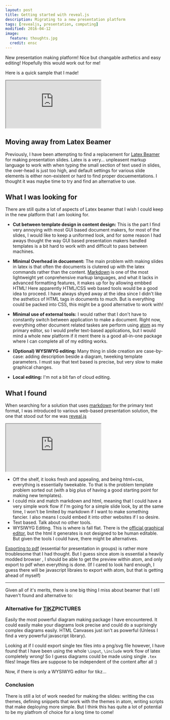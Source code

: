 ```yaml
---
layout: post
title: Getting started with reveal.js
description: Migrating to a new presentation platform
tags: [revealjs, presentation, computing]
modified: 2016-04-12
image:
  feature: thoughts.jpg
  credit: ensc
---
```


New presentation making platform! Nice but changable asthetics and easy editing! Hopefully this would work out for me!

Here is a quick sample that I made!
<iframe src="http://enochnotsocool.github.io/slides/slides/GeneralPhysicsII_midterm/#/"></iframe>

## Moving away from Latex Beamer
Previously, I have been attempting to find a replacement for [Latex Beamer](https://en.wikibooks.org/wiki/LaTeX/Presentations) for making presentation slides. Latex is a very... unpleasent markup language to work with when typing the small section of text used in slides, the over-head is just too high, and default settings for various slide elements is either non-existent or hard to find proper docuementations. I thought it was maybe time to try and find an alternative to use.

## What I was looking for
There are still quite a lot of aspects of Latex beamer that I wish I could keep in the new platform that I am looking for.

   * **Cut between template design in content design:** This is the part I find very annoying with most GUI based document makers, for most of the slides, I would like to keep a uniformed look, and for some reason I had aways thought the way GUI based presentation makers handled templates is a bit hard to work with and difficult to pass between machines.

   * **Minimal Overhead in docuement:** The main problem with making slides in latex is that often the documents is clutered up with the latex commands rather than the content. [Markdown](https://guides.github.com/features/mastering-markdown/) is one of the most lightweight yet conprehensive markup languages, and what it lacks in advanced formatting features, it makes up for by allowing embbed HTML! Here apparently HTML/CSS web based tools would be a good idea to proceed. I have always shyed away at the idea since I didn't like the asthetics of  HTML tags in documents to much. But is everything could be packed into CSS, this might be a good alternative to work with!

   * **Minimal use of external tools:** I would rather that I don't have to constantly switch between application to make a document. Right now, everything other document related taskes are perform using [atom](https://atom.io/) as my primary editor, so I would prefer text-based applications, but I would mind a whole new platform if it ment there is a good all-in-one package where I can complete all of my editing works.

   * **(Optional) WYSIWYG editing:** Many thing in slide creation are case-by-case: adding description beside a diagram, tweeking template parameters. I must say that text based is precise, but very slow to make graphical changes.

   * **Local editing:** I'm not a bit fan of cloud editing.

## What I found
When searching for a solution that uses [markdown](https://github.com/adam-p/markdown-here/wiki/Markdown-Cheatsheet) for the primary text format, I was introduced to various web-based presentation solution, the one that stood out for me was [reveal.js](https://github.com/hakimel/reveal.js/#)

<iframe src="http://lab.hakim.se/reveal-js/#/"></iframe>

  * Off the shelf, it looks fresh and appealing, and being html+css, everything is essentially tweekable. To that is the problem template problem sorted out (with a big plus of having a good starting point for making new templates).
  * I could mix and match markdown and html, meaning that I could have a very simple work flow if I'm going for a simple slide look, by at the same time, I won't be limited by markdown if I want to make something fancier. I also means I could embed it into other websites if I so desire.
  * Text based. Talk about no other tools.
  * WYSIWYG Editing. This is where is fall flat. There is the [official graphical editor](https://slides.com/), but the html it generates is not designed to be human editable. But given the tools I could have, there might be alternatives.

[Exporting to pdf](https://github.com/hakimel/reveal.js/#pdf-export) (essential for presentation in groups) is rather more troublesome that I had thought. But I guess since atom is essential a heavily modded browser , I should be able to get the preview within atom, and only export to pdf when everything is done. (If I cared to look hard enough, I guess there will be javascript libraies to export with atom, but that is getting ahead of myself)

---

Given all of it's merits, there is one big thing I miss about beamer that I stil haven't found and alternative to:

### Alternative for [TIKZ](http://www.texample.net/tikz/)PICTURES
Easily the most powerful diagram making package I have encountered. It could easily make your diagrams look precise and could do a suprisingly complex diagrams easily. HTML Canvases just isn't as powerful (Unless I find a very powerful javascript library).

Looking at if I could export single tex files into a png/svg file however, I have found that I have been using the whole `\input`, `\include` work flow of latex completely wrong! So I guess diagrams could be made using single `.tex` files! Image files are suppose to be independent of the content after all :)

Now, if there is only a WYSIWYG editor for tikz...

### Conclusion
There is still a lot of work needed for making the slides: writting the css themes, defining snippets that work with the themes in atom, writing scripts that make deploying more simple. But I think this has quite a lot of potential to be my platfrom of choice for a long time to come!
